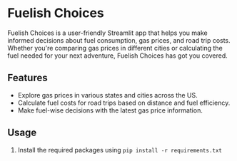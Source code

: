 # Fuelish Choices

Fuelish Choices is a user-friendly Streamlit app that helps you make informed decisions about fuel consumption, gas prices, and road trip costs. Whether you're comparing gas prices in different cities or calculating the fuel needed for your next adventure, Fuelish Choices has got you covered.

## Features

- Explore gas prices in various states and cities across the US.
- Calculate fuel costs for road trips based on distance and fuel efficiency.
- Make fuel-wise decisions with the latest gas price information.

## Usage

1. Install the required packages using
```pip install -r requirements.txt```
